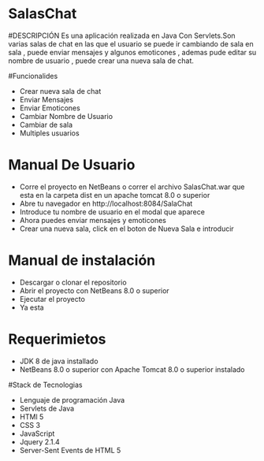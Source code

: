 # SalasChat

#DESCRIPCIÓN
Es una aplicación realizada en Java Con Servlets.Son varias salas de chat en las que  el usuario se puede ir cambiando de sala
en sala , puede enviar mensajes y algunos emoticones , ademas pude editar su nombre de usuario , puede crear una nueva sala de chat.

#Funcionalides
- Crear nueva sala de chat
- Enviar Mensajes
- Enviar Emoticones
- Cambiar Nombre de Usuario
- Cambiar de sala
- Multiples usuarios

# Manual De Usuario
- Corre el proyecto en NetBeans o correr el archivo SalasChat.war que esta en la carpeta dist en un apache tomcat 8.0 o superior
- Abre tu navegador en http://localhost:8084/SalaChat
- Introduce tu nombre de usuario en el modal que aparece
- Ahora puedes enviar mensajes y emoticones
- Crear una nueva sala, click en el boton de Nueva Sala e introducir

# Manual de instalación
- Descargar o clonar el repositorio 
- Abrir el proyecto con NetBeans 8.0 o superior
- Ejecutar el proyecto
- Ya esta

# Requerimietos 
- JDK 8 de java installado
- NetBeans 8.0 o superior con Apache Tomcat 8.0 o superior instalado 

#Stack de Tecnologias
- Lenguaje de programación Java
- Servlets de Java
- HTMl 5
- CSS 3
- JavaScript
- Jquery 2.1.4
- Server-Sent Events de HTML 5

